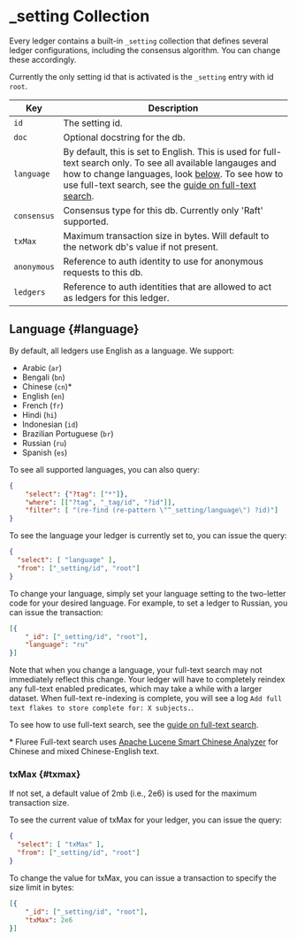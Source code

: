 # _setting Collection

Every ledger contains a built-in `_setting` collection that defines several ledger configurations, including the consensus algorithm. You can change these accordingly.

Currently the only setting id that is activated is the `_setting` entry with id `root`.

Key | Description
---|---
`id` | The setting id.
`doc` | Optional docstring for the db.
`language` | By default, this is set to English. This is used for full-text search only. To see all available langauges and how to change languages, look [below](#languages). To see how to use full-text search, see the [guide on full-text search](/guides/analytical-queries/full-text-search).
`consensus` | Consensus type for this db. Currently only 'Raft' supported.
`txMax` | Maximum transaction size in bytes. Will default to the network db's value if not present.
`anonymous` | Reference to auth identity to use for anonymous requests to this db.
`ledgers` | Reference to auth identities that are allowed to act as ledgers for this ledger.

## Language {#language}

By default, all ledgers use English as a language. We support:

- Arabic (`ar`)
- Bengali (`bn`)
- Chinese (`cn`)*
- English (`en`)
- French (`fr`)
- Hindi (`hi`)
- Indonesian (`id`)
- Brazilian Portuguese (`br`)
- Russian (`ru`)
- Spanish (`es`)

To see all supported languages, you can also query:

```json
{
    "select": {"?tag": ["*"]},
    "where": [["?tag", "_tag/id", "?id"]],
    "filter": [ "(re-find (re-pattern \"^_setting/language\") ?id)"]
}
```

To see the language your ledger is currently set to, you can issue the query:

```json
{
  "select": [ "language" ],
  "from": ["_setting/id", "root"]
}
```

To change your language, simply set your language setting to the two-letter code for your desired language. For example, to set a ledger to Russian, you can issue the transaction:

```json
[{
    "_id": ["_setting/id", "root"],
    "language": "ru" 
}]
```

Note that when you change a language, your full-text search may not immediately reflect this change. Your ledger will have to completely reindex any full-text enabled predicates, which may take a while with a larger dataset. When full-text re-indexing is complete, you will see a log `Add full text flakes to store complete for: X subjects.`.

To see how to use full-text search, see the [guide on full-text search](/guides/analytical-queries/full-text-search).

\* Fluree Full-text search uses [Apache Lucene Smart Chinese Analyzer](https://lucene.apache.org/core/4_0_0/analyzers-smartcn/org/apache/lucene/analysis/cn/smart/SmartChineseAnalyzer.html) for Chinese and mixed Chinese-English text.

### txMax {#txmax}

If not set, a default value of 2mb (i.e., 2e6) is used for the maximum transaction size.

To see the current value of txMax for your ledger, you can issue the query:

```json
{
  "select": [ "txMax" ],
  "from": ["_setting/id", "root"]
}
```

To change the value for txMax, you can issue a transaction to specify the size limit in bytes:

```json
[{
    "_id": ["_setting/id", "root"],
    "txMax": 2e6 
}]
```
